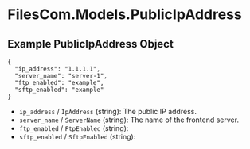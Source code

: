 # FilesCom.Models.PublicIpAddress

## Example PublicIpAddress Object

```
{
  "ip_address": "1.1.1.1",
  "server_name": "server-1",
  "ftp_enabled": "example",
  "sftp_enabled": "example"
}
```

* `ip_address` / `IpAddress`  (string): The public IP address.
* `server_name` / `ServerName`  (string): The name of the frontend server.
* `ftp_enabled` / `FtpEnabled`  (string): 
* `sftp_enabled` / `SftpEnabled`  (string): 
